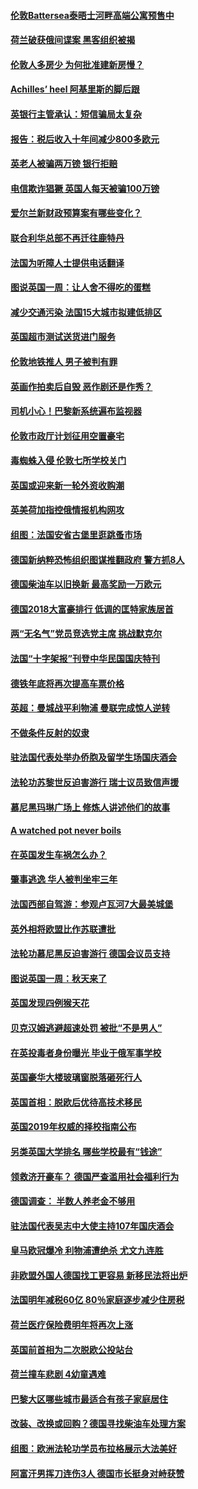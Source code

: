 #### [伦敦Battersea泰晤士河畔高端公寓预售中](../pages/nsc974/n10780029.md?t=10131234) 

#### [荷兰破获俄间谍案 黑客组织被揭](../pages/nsc974/n10779265.md?t=10131234) 

#### [伦敦人多房少 为何批准建新房慢？](../pages/nsc974/n10779376.md?t=10131234) 

#### [Achilles’ heel 阿基里斯的脚后跟](../pages/nsc974/n10779364.md?t=10131234) 

#### [英银行主管承认：短信骗局太复杂](../pages/nsc974/n10779357.md?t=10131234) 

#### [报告：税后收入十年间减少800多欧元](../pages/nsc974/n10779342.md?t=10131234) 

#### [英老人被骗两万镑 银行拒赔](../pages/nsc974/n10779353.md?t=10131234) 

#### [电信欺诈猖獗 英国人每天被骗100万镑](../pages/nsc974/n10779322.md?t=10131234) 

#### [爱尔兰新财政预算案有哪些变化？](../pages/nsc974/n10779332.md?t=10131234) 

#### [联合利华总部不再迁往鹿特丹](../pages/nsc974/n10779315.md?t=10131234) 

#### [法国为听障人士提供电话翻译](../pages/nsc974/n10776654.md?t=10131234) 

#### [图说英国一周：让人舍不得吃的蛋糕](../pages/nsc974/n10776635.md?t=10131234) 

#### [减少交通污染 法国15大城市拟建低排区](../pages/nsc974/n10776580.md?t=10131234) 

#### [英国超市测试送货进门服务](../pages/nsc974/n10776623.md?t=10131234) 

#### [伦敦地铁推人 男子被判有罪](../pages/nsc974/n10776609.md?t=10131234) 

#### [英画作拍卖后自毁 恶作剧还是作秀？](../pages/nsc974/n10776576.md?t=10131234) 

#### [司机小心！巴黎新系统遍布监视器](../pages/nsc974/n10776510.md?t=10131234) 

#### [伦敦市政厅计划征用空置豪宅](../pages/nsc974/n10776569.md?t=10131234) 

#### [毒蜘蛛入侵 伦敦七所学校关门](../pages/nsc974/n10776564.md?t=10131234) 

#### [英国或迎来新一轮外资收购潮](../pages/nsc974/n10776549.md?t=10131234) 

#### [英美荷加指控俄情报机构网攻](../pages/nsc974/n10776535.md?t=10131234) 

#### [组图：法国安省古堡里逛跳蚤市场](../pages/nsc974/n10775210.md?t=10131234) 

#### [德国新纳粹恐怖组织图谋推翻政府 警方抓8人](../pages/nsc974/n10774321.md?t=10131234) 

#### [德国柴油车以旧换新 最高奖励一万欧元](../pages/nsc974/n10774269.md?t=10131234) 

#### [德国2018大富豪排行 低调的匡特家族居首](../pages/nsc974/n10774023.md?t=10131234) 

#### [两“无名气”党员竞选党主席 挑战默克尔](../pages/nsc974/n10774533.md?t=10131234) 

#### [法国“十字架报”刊登中华民国国庆特刊](../pages/nsc974/n10774543.md?t=10131234) 

#### [德铁年底将再次提高车票价格](../pages/nsc974/n10774155.md?t=10131234) 

#### [英超：曼城战平利物浦 曼联完成惊人逆转](../pages/nsc974/n10773638.md?t=10131234) 

#### [不做条件反射的奴隶](../pages/nsc974/n10771821.md?t=10131234) 

#### [驻法国代表处举办侨胞及留学生场国庆酒会](../pages/nsc974/n10769921.md?t=10131234) 

#### [法轮功苏黎世反迫害游行 瑞士议员致信声援](../pages/nsc974/n10767250.md?t=10131234) 

#### [慕尼黑玛琳广场上 修炼人讲述他们的故事](../pages/nsc974/n10762990.md?t=10131234) 

#### [A watched pot never boils](../pages/nsc974/n10763822.md?t=10131234) 

#### [在英国发生车祸怎么办？](../pages/nsc974/n10763811.md?t=10131234) 

#### [肇事逃逸 华人被判坐牢三年](../pages/nsc974/n10763799.md?t=10131234) 

#### [法国西部自驾游：参观卢瓦河7大最美城堡](../pages/nsc974/n10760218.md?t=10131234) 

#### [英外相将欧盟比作苏联遭批](../pages/nsc974/n10761274.md?t=10131234) 

#### [法轮功慕尼黑反迫害游行 德国会议员支持](../pages/nsc974/n10760664.md?t=10131234) 

#### [图说英国一周：秋天来了](../pages/nsc974/n10761380.md?t=10131234) 

#### [英国发现四例猴天花](../pages/nsc974/n10761362.md?t=10131234) 

#### [贝克汉姆逃避超速处罚 被批“不是男人”](../pages/nsc974/n10761349.md?t=10131234) 

#### [在英投毒者身份曝光 毕业于俄军事学校](../pages/nsc974/n10761338.md?t=10131234) 

#### [英国豪华大楼玻璃窗脱落砸死行人](../pages/nsc974/n10761334.md?t=10131234) 

#### [英国首相：脱欧后优待高技术移民](../pages/nsc974/n10761323.md?t=10131234) 

#### [英国2019年权威的择校指南公布](../pages/nsc974/n10761253.md?t=10131234) 

#### [另类英国大学排名 哪些学校最有“钱途”](../pages/nsc974/n10760972.md?t=10131234) 

#### [领救济开豪车？ 德国严查滥用社会福利行为](../pages/nsc974/n10760730.md?t=10131234) 

#### [德国调查：  半数人养老金不够用](../pages/nsc974/n10760552.md?t=10131234) 

#### [驻法国代表吴志中大使主持107年国庆酒会](../pages/nsc974/n10760458.md?t=10131234) 

#### [皇马欧冠爆冷 利物浦遭绝杀 尤文九连胜](../pages/nsc974/n10759476.md?t=10131234) 

#### [非欧盟外国人德国找工更容易 新移民法将出炉](../pages/nsc974/n10758904.md?t=10131234) 

#### [法国明年减税60亿 80％家庭逐步减少住房税](../pages/nsc974/n10758112.md?t=10131234) 

#### [荷兰医疗保险费明年将再次上涨](../pages/nsc974/n10758614.md?t=10131234) 

#### [英国前首相为二次脱欧公投站台](../pages/nsc974/n10756382.md?t=10131234) 

#### [荷兰撞车悲剧 4幼童遇难](../pages/nsc974/n10758529.md?t=10131234) 

#### [巴黎大区哪些城市最适合有孩子家庭居住](../pages/nsc974/n10758451.md?t=10131234) 

#### [改装、改换或回购？德国寻找柴油车处理方案](../pages/nsc974/n10755781.md?t=10131234) 

#### [组图：欧洲法轮功学员布拉格展示大法美好](../pages/nsc974/n10756084.md?t=10131234) 

#### [阿富汗男挥刀连伤3人 德国市长挺身对峙获赞](../pages/nsc974/n10755624.md?t=10131234) 

